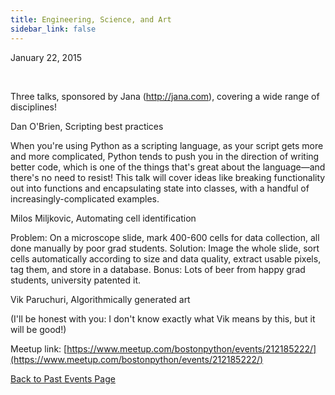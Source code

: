 ```yaml
---
title: Engineering, Science, and Art
sidebar_link: false
---
```


January 22, 2015


   

Three talks, sponsored by Jana (http://jana.com), covering a wide range of disciplines!

Dan O'Brien, Scripting best practices

When you're using Python as a scripting language, as your script gets more and more complicated, Python tends to push you in the direction of writing better code, which is one of the things that's great about the language—and there's no need to resist! This talk will cover ideas like breaking functionality out into functions and encapsulating state into classes, with a handful of increasingly-complicated examples.

Milos Miljkovic, Automating cell identification

Problem: On a microscope slide, mark 400-600 cells for data collection, all done manually by poor grad students. Solution: Image the whole slide, sort cells automatically according to size and data quality, extract usable pixels, tag them, and store in a database. Bonus: Lots of beer from happy grad students, university patented it.

Vik Paruchuri, Algorithmically generated art

(I'll be honest with you: I don't know exactly what Vik means by this, but it will be good!)


Meetup link: [https://www.meetup.com/bostonpython/events/212185222/](https://www.meetup.com/bostonpython/events/212185222/)

[Back to Past Events Page](index.md)